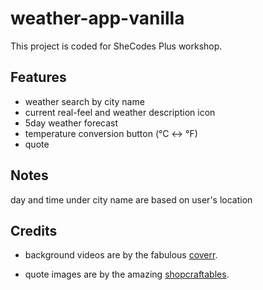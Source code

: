# weather-app-vanilla
This project is coded for SheCodes Plus workshop.


## Features
* weather search by city name
* current real-feel and weather description icon
* 5day weather forecast
* temperature conversion button (°C <-> °F)
* quote

## Notes
day and time under city name are based on user's location

## Credits
* background videos are by the fabulous [coverr](https://coverr.co/).

* quote images are by the amazing [shopcraftables](https://shopcraftables.com/collections/free-svg-cut-files).

